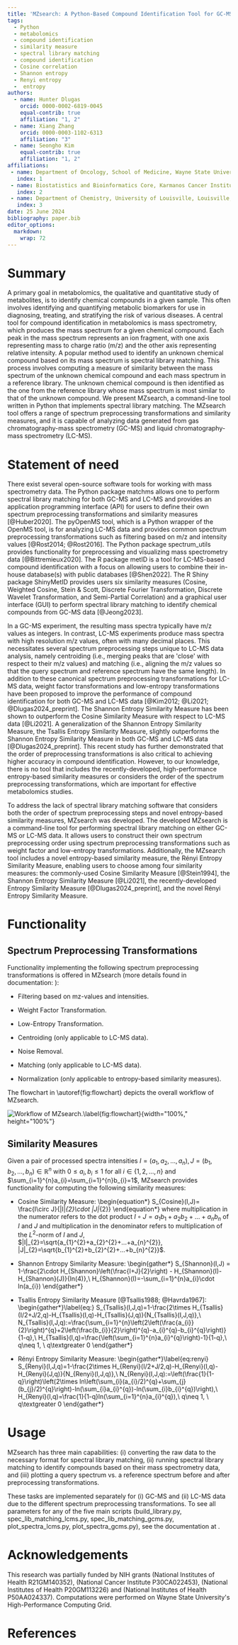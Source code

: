```yaml
---
title: 'MZsearch: A Python-Based Compound Identification Tool for GC-MS and LC-MS-Based Metabolomics'
tags:
  - Python
  - metabolomics
  - compound identification
  - similarity measure
  - spectral library matching
  - compound identification
  - Cosine correlation
  - Shannon entropy
  - Renyi entropy
  -  entropy
authors:
  - name: Hunter Dlugas
    orcid: 0000-0002-6819-0045
    equal-contrib: true
    affiliation: "1, 2"
  - name: Xiang Zhang
    orcid: 0000-0003-1102-6313
    affiliation: "3"
  - name: Seongho Kim
    equal-contrib: true 
    affiliation: "1, 2"
affiliations:
 - name: Department of Oncology, School of Medicine, Wayne State University, Detroit, MI, USA
   index: 1
 - name: Biostatistics and Bioinformatics Core, Karmanos Cancer Institute, Wayne State University, Detroit, MI, USA
   index: 2
 - name: Department of Chemistry, University of Louisville, Louisville, KY, USA
   index: 3
date: 25 June 2024
bibliography: paper.bib
editor_options: 
  markdown: 
    wrap: 72
---
```


# Summary

A primary goal in metabolomics, the qualitative and quantitative study
of metabolites, is to identify chemical compounds in a given sample.
This often involves identifying and quantifying metabolic biomarkers for
use in diagnosing, treating, and stratifying the risk of various
diseases. A central tool for compound identification in metabolomics is
mass spectrometry, which produces the mass spectrum for a given chemical
compound. Each peak in the mass spectrum represents an ion fragment,
with one axis representing mass to charge ratio (m/z) and the other axis
representing relative intensity. A popular method used to identify an
unknown chemical compound based on its mass spectrum is spectral library
matching. This process involves computing a measure of similarity
between the mass spectrum of the unknown chemical compound and each mass
spectrum in a reference library. The unknown chemical compound is then
identified as the one from the reference library whose mass spectrum is
most similar to that of the unknown compound. We present MZsearch, a
command-line tool written in Python that implements spectral library
matching. The MZsearch tool offers a range of spectrum preprocessing
transformations and similarity measures, and it is capable of analyzing
data generated from gas chromatography-mass spectrometry (GC-MS) and
liquid chromatography-mass spectrometry (LC-MS).

# Statement of need

There exist several open-source software tools for working with mass
spectrometry data. The Python package matchms allows one to perform
spectral library matching for both GC-MS and LC-MS and provides an
application programming interface (API) for users to define their own
spectrum preprocessing transformations and similarity measures
[@Huber2020]. The pyOpenMS tool, which is a Python wrapper of the OpenMS
tool, is for analyzing LC-MS data and provides common spectrum
preprocessing transformations such as filtering based on m/z and
intensity values [@Rost2014; @Rost2016]. The Python package
spectrum_utils provides functionality for preprocessing and visualizing
mass spectrometry data [@Bittremieux2020]. The R package metID is a tool
for LC-MS-based compound identification with a focus on allowing users
to combine their in-house database(s) with public databases [@Shen2022].
The R Shiny package ShinyMetID provides users six similarity measures
(Cosine, Weighted Cosine, Stein & Scott, Discrete Fourier
Transformation, Discrete Wavelet Transformation, and Semi-Partial
Correlation) and a graphical user interface (GUI) to perform spectral
library matching to identify chemical compounds from GC-MS data
[@Jeong2023].

In a GC-MS experiment, the resulting mass spectra typically have m/z
values as integers. In contrast, LC-MS experiments produce mass spectra
with high resolution m/z values, often with many decimal places. This
necessitates several spectrum preprocessing steps unique to LC-MS data
analysis, namely centroiding (i.e., merging peaks that are 'close' with
respect to their m/z values) and matching (i.e., aligning the m/z values
so that the query spectrum and reference spectrum have the same length).
In addition to these canonical spectrum preprocessing transformations
for LC-MS data, weight factor transformations and low-entropy
transformations have been proposed to improve the performance of
compound identification for both GC-MS and LC-MS data [@Kim2012;
@Li2021; @Dlugas2024_preprint]. The Shannon Entropy Similarity Measure
has been shown to outperform the Cosine Similarity Measure with respect
to LC-MS data [@Li2021]. A generalization of the Shannon Entropy
Similarity Measure, the Tsallis Entropy Similarity Measure, slightly
outperforms the Shannon Entropy Similarity Measure in both GC-MS and
LC-MS data [@Dlugas2024_preprint]. This recent study has further
demonstrated that the order of preprocessing transformations is also
critical to achieving higher accuracy in compound identification.
However, to our knowledge, there is no tool that includes the
recently-developed, high-performance entropy-based similarity measures
or considers the order of the spectrum preprocessing transformations,
which are important for effective metabolomics studies.

To address the lack of spectral library matching software that considers
both the order of spectrum preprocessing steps and novel entropy-based
similarity measures, MZsearch was developed. The developed MZsearch is a
command-line tool for performing spectral library matching on either
GC-MS or LC-MS data. It allows users to construct their own spectrum
preprocessing order using spectrum preprocessing transformations such as
weight factor and low-entropy transformations. Additionally, the
MZsearch tool includes a novel entropy-based similarity measure, the
Rényi Entropy Similarity Measure, enabling users to choose among four
similarity measures: the commonly-used Cosine Similarity Measure
[@Stein1994], the Shannon Entropy Similarity Measure [@Li2021], the
recently-developed  Entropy Similarity Measure
[@Dlugas2024_preprint], and the novel Rényi Entropy Similarity Measure.

# Functionality

## Spectrum Preprocessing Transformations

Functionality implementing the following spectrum preprocessing
transformations is offered in MZsearch (more details found in documentation: <a href="[[url](https://github.com/hdlugas/MZsearch)](https://github.com/hdlugas/MZsearch)"></a>):

-   Filtering based on mz-values and intensities.

-   Weight Factor Transformation.

-   Low-Entropy Transformation.

-   Centroiding (only applicable to LC-MS data).

-   Noise Removal.

-   Matching (only applicable to LC-MS data).

-   Normalization (only applicable to entropy-based similarity measures).

The flowchart in \autoref{fig:flowchart} depicts the overall workflow of
MZsearch.

![Workflow of
MZsearch.\label{fig:flowchart}](flowchart.png){width="100%,"
height="100%"}

## Similarity Measures

Given a pair of processed spectra intensities
$I=(a_{1},a_{2},...,a_{n}), J=(b_{1},b_{2},...,b_{n})\in\mathbb{R}^{n}$
with $0\leq a_{i},b_{i}\leq 1$ for all $i\in\{1,2,...,n\}$ and
$\sum_{i=1}^{n}a_{i}=\sum_{i=1}^{n}b_{i}=1$, MZsearch provides
functionality for computing the following similarity measures:

-   Cosine Similarity Measure: \begin{equation*}
    S_{Cosine}(I,J)= \frac{I\circ J}{|I|_{2}\cdot |J|_{2}}
    \end{equation*} where multiplication in the numerator refers to the
    dot product $I\circ J=a_{1}b_{1}+a_{2}b_{2}+...+a_{n}b_{n}$ of $I$
    and $J$ and multiplication in the denominator refers to
    multiplication of the $L^{2}$-norm of $I$ and $J$,
    $|I|_{2}=\sqrt{a_{1}^{2}+a_{2}^{2}+...+a_{n}^{2}}, |J|_{2}=\sqrt{b_{1}^{2}+b_{2}^{2}+...+b_{n}^{2}}$.

-   Shannon Entropy Similarity Measure: \begin{gather*}
      S_{Shannon}(I,J) = 1-\frac{2\cdot H_{Shannon}\left(\frac{I+J}{2}\right) - H_{Shannon}(I)-H_{Shannon}(J)}{ln(4)},\\
      H_{Shannon}(I)=-\sum_{i=1}^{n}a_{i}\cdot ln(a_{i})
    \end{gather*}

-    Tsallis Entropy Similarity Measure [@Tsallis1988; @Havrda1967]:
    \begin{gather*}\label{eq:}
      S_{Tsallis}(I,J,q)=1-\frac{2\times H_{Tsallis}(I/2+J/2,q)-H_{Tsallis}(I,q)-H_{Tsallis}(J,q)}{N_{Tsallis}(I,J,q)},\\
      N_{Tsallis}(I,J,q):=\frac{\sum_{i=1}^{n}\left(2\left(\frac{a_{i}}{2}\right)^{q}+2\left(\frac{b_{i}}{2}\right)^{q}-a_{i}^{q}-b_{i}^{q}\right)}{1-q},\\
      H_{Tsallis}(I,q)=\frac{\left(\sum_{i=1}^{n}a_{i}^{q}\right)-1}{1-q},\\
      q\neq 1, \ q\textgreater 0
    \end{gather*}

-   Rényi Entropy Similarity Measure: \begin{gather*}\label{eq:renyi}
      S_{Renyi}(I,J,q)=1-\frac{2\times H_{Renyi}(I/2+J/2,q)-H_{Renyi}(I,q)-H_{Renyi}(J,q)}{N_{Renyi}(I,J,q)},\\
      N_{Renyi}(I,J,q):=\left(\frac{1}{1-q}\right)\left(2\times ln\left(\sum_{i}(a_{i}/2)^{q}+\sum_{j}(b_{j}/2)^{q}\right)-ln(\sum_{i}a_{i}^{q})-ln(\sum_{i}b_{i}^{q})\right),\\
      H_{Renyi}(I,q)=\frac{1}{1-q}ln(\sum_{i=1}^{n}a_{i}^{q}),\\
      q\neq 1, \ q\textgreater 0
    \end{gather*}

# Usage

MZsearch has three main capabilities: (i) converting the raw data to the
necessary format for spectral library matching, (ii) running spectral
library matching to identify compounds based on their mass spectrometry
data, and (iii) plotting a query spectrum vs. a reference spectrum
before and after preprocessing transformations.

These tasks are implemented separately for (i) GC-MS and (ii) LC-MS data
due to the different spectrum preprocessing transformations. To see all
parameters for any of the five main scripts (build_library.py,
spec_lib_matching_lcms.py, spec_lib_matching_gcms.py,
plot_spectra_lcms.py, plot_spectra_gcms.py), see the documentation at 
<a href="[[url](https://github.com/hdlugas/MZsearch)](https://github.com/hdlugas/MZsearch)"></a>.


# Acknowledgements

This research was partially funded by NIH grants (National Institutes of
Health R21GM140352), (National Cancer Institute P30CA022453), (National
Institutes of Health P20GM113226) and (National Institutes of Health
P50AA024337). Computations were performed on Wayne State University's
High-Performance Computing Grid.

# References
